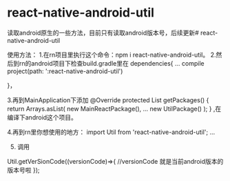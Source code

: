 # react-native-android-util
读取android原生的一些方法，目前只有读取android版本号，后续更新# react-native-android-util
 
使用方法：
1.在rn项目里执行这个命令：npm i react-native-android-util。
2.然后到rn的android项目下检查build.gradle里在
dependencies{
  ...
  compile project(path: ':react-native-android-util')
  
}，


3.再到MainApplication下添加
 @Override
    protected List<ReactPackage> getPackages() {
      return Arrays.<ReactPackage>asList(
          new MainReactPackage(),
          ...
          new UtilPackage()
      );
    }
  ,在编译下android这个项目。
  
  
 4.再到rn里你想使用的地方：
 import Util from 'react-native-android-util';
 ...
 
 
5. 调用
 
  Util.getVerSionCode((versionCode)=>{
      //versionCode 就是当前android版本的版本号啦
    });
    
